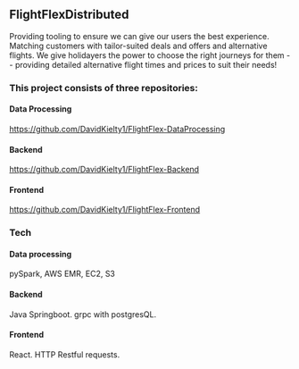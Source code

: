 ## FlightFlexDistributed

Providing tooling to ensure we can give our users the best experience. Matching customers with tailor-suited deals and offers and alternative flights. We give holidayers the power to choose the right journeys for them -- providing detailed alternative flight times and prices to suit their needs!

### This project consists of three repositories:

#### Data Processing

https://github.com/DavidKielty1/FlightFlex-DataProcessing

#### Backend

https://github.com/DavidKielty1/FlightFlex-Backend

#### Frontend

https://github.com/DavidKielty1/FlightFlex-Frontend

### Tech

#### Data processing

pySpark, AWS EMR, EC2, S3

#### Backend

Java Springboot. grpc with postgresQL.

#### Frontend

React. HTTP Restful requests.

